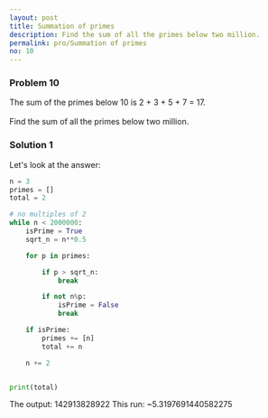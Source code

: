 ```yaml
---
layout: post
title: Summation of primes
description: Find the sum of all the primes below two million.
permalink: pro/Summation of primes
no: 10
---
```


<div class='problem'>
<h3>Problem 10</h3>
<p>The sum of the primes below 10 is 2 + 3 + 5 + 7 = 17.
<br><br>Find the sum of all the primes below two million.</p>
</div>

<h3> Solution 1</h3>

Let's look at the answer:

```python
n = 3
primes = []
total = 2

# no multiples of 2
while n < 2000000:
    isPrime = True
    sqrt_n = n**0.5

    for p in primes:

        if p > sqrt_n:
            break

        if not n%p:
            isPrime = False
            break

    if isPrime:
        primes += [n]
        total += n

    n += 2


print(total)
```

The output: 142913828922 
This run: ~5.3197691440582275 

